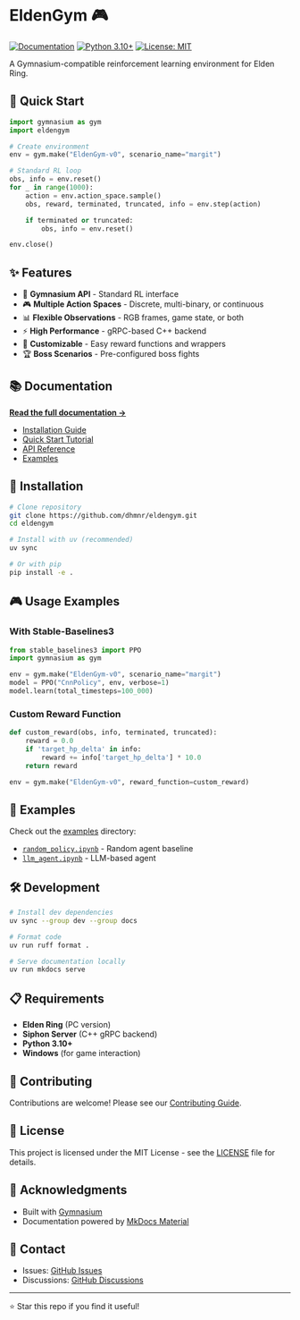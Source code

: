 # EldenGym 🎮

[![Documentation](https://img.shields.io/badge/docs-github%20pages-blue)](https://dhmnr.github.io/eldengym/)
[![Python 3.10+](https://img.shields.io/badge/python-3.10+-blue.svg)](https://www.python.org/downloads/)
[![License: MIT](https://img.shields.io/badge/License-MIT-yellow.svg)](https://opensource.org/licenses/MIT)

A Gymnasium-compatible reinforcement learning environment for Elden Ring.

## 🚀 Quick Start

```python
import gymnasium as gym
import eldengym

# Create environment
env = gym.make("EldenGym-v0", scenario_name="margit")

# Standard RL loop
obs, info = env.reset()
for _ in range(1000):
    action = env.action_space.sample()
    obs, reward, terminated, truncated, info = env.step(action)

    if terminated or truncated:
        obs, info = env.reset()

env.close()
```

## ✨ Features

- 🎯 **Gymnasium API** - Standard RL interface
- 🎮 **Multiple Action Spaces** - Discrete, multi-binary, or continuous
- 📊 **Flexible Observations** - RGB frames, game state, or both
- ⚡ **High Performance** - gRPC-based C++ backend
- 🔧 **Customizable** - Easy reward functions and wrappers
- 🏆 **Boss Scenarios** - Pre-configured boss fights

## 📚 Documentation

**[Read the full documentation →](https://dhmnr.github.io/eldengym/)**

- [Installation Guide](https://dhmnr.github.io/eldengym/getting-started/installation/)
- [Quick Start Tutorial](https://dhmnr.github.io/eldengym/getting-started/quickstart/)
- [API Reference](https://dhmnr.github.io/eldengym/api/env/)
- [Examples](https://dhmnr.github.io/eldengym/examples/random_policy/)

## 🔧 Installation

```bash
# Clone repository
git clone https://github.com/dhmnr/eldengym.git
cd eldengym

# Install with uv (recommended)
uv sync

# Or with pip
pip install -e .
```

## 🎮 Usage Examples

### With Stable-Baselines3

```python
from stable_baselines3 import PPO
import gymnasium as gym

env = gym.make("EldenGym-v0", scenario_name="margit")
model = PPO("CnnPolicy", env, verbose=1)
model.learn(total_timesteps=100_000)
```

### Custom Reward Function

```python
def custom_reward(obs, info, terminated, truncated):
    reward = 0.0
    if 'target_hp_delta' in info:
        reward += info['target_hp_delta'] * 10.0
    return reward

env = gym.make("EldenGym-v0", reward_function=custom_reward)
```

## 📖 Examples

Check out the [examples](examples/) directory:

- [`random_policy.ipynb`](examples/random_policy.ipynb) - Random agent baseline
- [`llm_agent.ipynb`](examples/llm_agent.ipynb) - LLM-based agent

## 🛠️ Development

```bash
# Install dev dependencies
uv sync --group dev --group docs

# Format code
uv run ruff format .

# Serve documentation locally
uv run mkdocs serve
```

## 📋 Requirements

- **Elden Ring** (PC version)
- **Siphon Server** (C++ gRPC backend)
- **Python 3.10+**
- **Windows** (for game interaction)

## 🤝 Contributing

Contributions are welcome! Please see our [Contributing Guide](https://dhmnr.github.io/eldengym/development/contributing/).

## 📝 License

This project is licensed under the MIT License - see the [LICENSE](LICENSE) file for details.

## 🙏 Acknowledgments

- Built with [Gymnasium](https://gymnasium.farama.org/)
- Documentation powered by [MkDocs Material](https://squidfunk.github.io/mkdocs-material/)

## 📧 Contact

- Issues: [GitHub Issues](https://github.com/dhmnr/eldengym/issues)
- Discussions: [GitHub Discussions](https://github.com/dhmnr/eldengym/discussions)

---

⭐ Star this repo if you find it useful!
